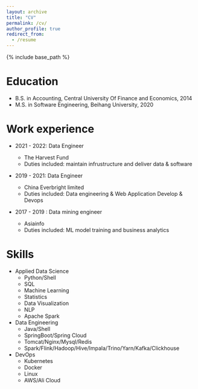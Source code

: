 ```yaml
---
layout: archive
title: "CV"
permalink: /cv/
author_profile: true
redirect_from:
  - /resume
---
```


{% include base_path %}

Education
======
* B.S. in Accounting, Central University Of Finance and Economics, 2014
* M.S. in Software Engineering, Beihang University, 2020


Work experience
======
* 2021 - 2022: Data Engineer
  * The Harvest Fund
  * Duties included: maintain infrustructure and deliver data & software

* 2019 - 2021: Data Engineer
  * China Everbright limited
  * Duties included: Data engineering & Web Application Develop & Devops

* 2017 - 2019 : Data mining engineer
  * Asiainfo
  * Duties included: ML model training and business analytics
  


  
Skills
======
* Applied Data Science
  * Python/Shell
  * SQL
  * Machine Learning
  * Statistics
  * Data Visualization
  * NLP
  * Apache Spark
* Data Engineering 
  * Java/Shell
  * SpringBoot/Spring Cloud
  * Tomcat/Nginx/Mysql/Redis
  * Spark/Flink/Hadoop/Hive/Impala/Trino/Yarn/Kafka/Clickhouse
* DevOps
  * Kubernetes
  * Docker
  * Linux
  * AWS/Ali Cloud


<!-- Publications
======
  <ul>{% for post in site.publications %}
    {% include archive-single-cv.html %}
  {% endfor %}</ul> -->
  
<!-- Events
======
  <ul>{% for post in site.events %}
    {% include archive-single-talk-cv.html %}
  {% endfor %}</ul> -->
  
<!-- Teaching
======
  <ul>{% for post in site.teaching %}
    {% include archive-single-cv.html %}
  {% endfor %}</ul> -->
<!--   
Service and leadership
======
* Currently signed in to 43 different slack teams -->
